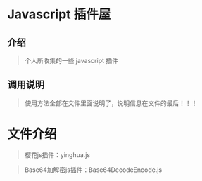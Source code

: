 # Javascript 插件屋

## 介绍
> 个人所收集的一些 javascript 插件

## 调用说明
> 使用方法全部在文件里面说明了，说明信息在文件的最后！！！

# 文件介绍

> 樱花js插件：yinghua.js

> Base64加解密js插件：Base64DecodeEncode.js


